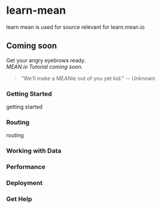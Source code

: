 learn-mean
==========

learn mean is used for source relevant for learn.mean.io

## Coming soon 
Get your angry eyebrows ready.    
*MEAN.io Tutorial coming soon.*

> "We'll make a MEANie out of you yet kid." -- Unknown

### Getting Started
getting started

### Routing
routing

### Working with Data

### Performance

### Deployment

### Get Help

